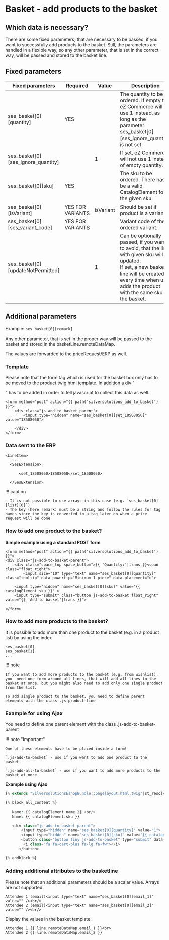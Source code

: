 # Basket - add products to the basket

## Which data is necessary?

There are some fixed parameters, that are necessary to be passed, if you want to successfully add products to the basket. Still, the parameters are handled in a flexible way, so any other parameter, that is set in the correct way, will be passed and stored to the basket line.

## Fixed parameters

|Fixed parameters|Required|Value|Description|
|--- |--- |--- |--- |
|ses_basket[0][quantity]|YES||The quantity to be ordered. If empty the eZ Commerce will use 1 instead, as long as the parameter ses_basket[0][ses_ignore_quantity] is not set.|
|ses_basket[0][ses_ignore_quantity]||1|If set, eZ Commerce will not use 1 instead of empty quantity.|
|ses_basket[0][sku]|YES||The sku to be ordered. There has to be a valid CatalogElement for the given sku.|
|ses_basket[0][isVariant]|YES FOR VARIANTS|isVariant|Should be set if product is a variant.|
|ses_basket[0][ses_variant_code]|YES FOR VARIANTS||Variant code of the ordered variant.|
|ses_basket[0][updateNotPermitted]||1|Can be optionally passed, if you want to avoid, that the line with given sku will be updated.</br>If set, a new basket line will be created every time when user adds the product with the same sku to the basket.|

## Additional parameters

Example: `ses_basket[0][remark]`

Any other parameter, that is set in the proper way will be passed to the basket and stored in the basketLine.remoteDataMap.

The values are forwarded to the priceRequest/ERP as well.

### Template

Please note that the form tag which is used for the basket box only has to be moved to the product.twig.html template. In addition a div "<div class="js_add_to_basket_parent">" has to be added in order to tell javascript to collect this data as well.

```
<form method="post" action="{{ path('silversolutions_add_to_basket') }}">
    <div class="js_add_to_basket_parent">
        <input type="hidden" name="ses_basket[0][set_18508050]" value="18508050">
  
    </div>
</form>
```

### Data sent to the ERP

```
<LineItem>
  ....
  <SesExtension>
        
      <set_18508050>18508050</set_18508050>
        
  </SesExtension>
```

!!! caution

    - It is not possible to use arrays in this case (e.g. `ses_basket[0][list][0]`)
    - The key (here remark) must be a string and follow the rules for tag names since the key is converted to a tag later on when a price request will be done

### How to add one product to the basket?

**Simple example using a standard POST form**

``` html+twig
<form method="post" action="{{ path('silversolutions_add_to_basket') }}">
<div class="js-add-to-basket-parent"> 
    <div class="space_top space_bottom">{{ 'Quantity:'|trans }}<span class="float_right">
        <input size="10" type="text" name="ses_basket[0][quantity]" class="tooltip" data-powertip="Minimum 1 piece" data-placement="e">

    <input type="hidden" name="ses_basket[0][sku]" value="{{ catalogElement.sku }}" >
    <input type="submit" class="button js-add-to-basket float_right" value="{{ 'Add to basket'|trans }}">
 
</form>
```

### How to add more products to the basket?

It is possible to add more than one product to the basket (e.g. in a product list) by using the index

```
ses_basket[0]
ses_basket[1]
...
```

!!! note

    If you want to add more products to the basket (e.g. from wishlist), you  need one form around all lines, that will add all lines to the basket at once, but you might also need to add only one single product from the list.

    To add single product to the basket, you need to define parent elements with the class .js-product-line

### Example for using Ajax 

You need to define one parent element with the class .js-add-to-basket-parent

!!! note "Important"

    One of these elements have to be placed inside a form!
    
    `.js-add-to-basket` - use if you want to add one product to the basket.

    `.js-add-all-to-basket` - use if you want to add more products to the basket at once

**Example using Ajax**

``` php
{% extends "SilversolutionsEshopBundle::pagelayout.html.twig"|st_resolve_template %}

{% block all_content %}

   Name: {{ catalogElement.name }} <br/>
   Name: {{ catalogElement.sku }}

   <div class="js-add-to-basket-parent">
       <input type="hidden" name="ses_basket[0][quantity]" value="1">
       <input type="hidden" name="ses_basket[0][sku]" value="{{ catalogElement.sku }}">
       <button class="button tiny js-add-to-basket" type="submit" data-sku="{{ catalogElement.sku }}">
        <i class="fa fa-cart-plus fa-lg fa-fw"></i>
      </button>

{% endblock %}
```

### Adding additional attributes to the basketline

Please note that an additional parameters should be a scalar value. Arrays are not supported. 

``` 
Attendee 1 (email)<input type="text" name="ses_basket[0][email_1]" value="" /><br/>
Attendee 2 (email)<input type="text" name="ses_basket[0][email_2]" value="" /><br/>
```

Display the values in the basket template:

``` 
Attendee 1 {{ line.remoteDataMap.email_1 }}<br>
Attendee 2 {{ line.remoteDataMap.email_2 }}
```
